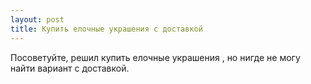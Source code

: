 ```yaml
---
layout: post 
title: Купить елочные украшения с доставкой 
--- 
```

Посоветуйте, решил купить елочные украшения , но нигде не могу найти вариант с доставкой.